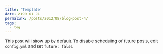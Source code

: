 ```yaml
---
title: 'Template'
date: 2199-01-01
permalink: /posts/2012/08/blog-post-4/
tags:
  - tag
---
```


This post will show up by default. To disable scheduling of future posts, edit `config.yml` and set `future: false`. 
